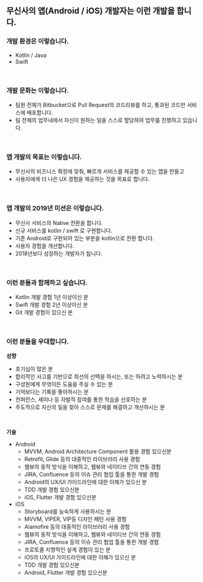 
## 무신사의 앱(Android / iOS) 개발자는 이런 개발을 합니다.
### 개발 환경은 이렇습니다.
* Kotlin / Java
* Swift
<br/>

### 개발 문화는 이렇습니다.
* 팀원 전체가 Bitbucket으로 Pull Request의 코드리뷰를 하고, 통과된 코드만 서비스에 배포합니다.
* 팀 전체의 업무내에서 자신이 원하는 일을 스스로 할당하여 업무를 진행하고 있습니다.
<br/>

### 앱 개발의 목표는 이렇습니다.
* 무신사의 비즈니스 확장에 맞춰, 빠르게 서비스를 제공할 수 있는 앱을 만들고
* 사용자에게 더 나은 UX 경험을 제공하는 것을 목표로 합니다.
<br/>

### 앱 개발의 2019년 미션은 이렇습니다.
* 무신사 서비스의 Native 전환을 합니다.
* 신규 서비스를 kotlin / swift 로 구현합니다.
* 기존 Android로 구현되어 있는 부분을 kotlin으로 전환 합니다.
* 사용자 경험을 개선합니다.
* 2018년보다 성장하는 개발자가 됩니다.
<br/>

### 이런 분들과 함께하고 싶습니다.
* Kotlin 개발 경험 1년 이상이신 분
* Swift 개발 경험 2년 이상이신 분
* Git 개발 경험이 있으신 분
<br/>

### 이런 분들을 우대합니다.
__성향__
* 호기심이 많은 분
* 합리적인 사고를 기반으로 최선의 선택을 하시는, 또는 하려고 노력하시는 분
* 구성원에게 무엇이든 도움을 주실 수 있는 분
* 기억보다는 기록을 좋아하시는 분
* 컨퍼런스, 세미나 등 자발적 참여를 통한 학습을 선호하는 분  
* 주도적으로 자신의 일을 찾아 스스로 문제를 해결하고 개선하시는 분  
<br/>

__기술__
* Android
	* MVVM, Android Architecture Component 활용 경험 있으신분
	* Retrofit, Glide 등의 대중적인 라이브러리 사용 경험  
	* 웹뷰의 동작 방식을 이해하고, 웹뷰와 네이티브 간의 연동 경험  
	* JIRA, Confluence 등의 이슈 관리 협업 툴을 통한 개발 경험
	* Android의 UX/UI 가이드라인에 대한 이해가 있으신 분  
	* TDD 개발 경험 있으신분   
	* iOS, Flutter 개발 경험 있으신분
* iOS
	* Storyboard를 능숙하게 사용하시는 분  
	* MVVM, VIPER, VIP등 디자인 패턴 사용 경험  
	* Alamofire 등의 대중적인 라이브러리 사용 경험  
	* 웹뷰의 동작 방식을 이해하고, 웹뷰와 네이티브 간의 연동 경험  
	* JIRA, Confluence 등의 이슈 관리 협업 툴을 통한 개발 경험
	* 프로토콜 지향적인 설계 경험이 있는 분  
	* iOS의 UX/UI 가이드라인에 대한 이해가 있으신 분  
	* TDD 개발 경험 있으신분  
	* Android, Flutter 개발 경험 있으신분
